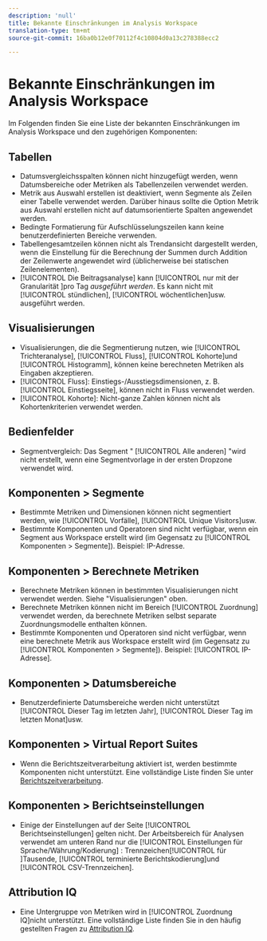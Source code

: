 ```yaml
---
description: 'null'
title: Bekannte Einschränkungen im Analysis Workspace
translation-type: tm+mt
source-git-commit: 16ba0b12e0f70112f4c10804d0a13c278388ecc2

---
```



# Bekannte Einschränkungen im Analysis Workspace

Im Folgenden finden Sie eine Liste der bekannten Einschränkungen im Analysis Workspace und den zugehörigen Komponenten:

## Tabellen

* Datumsvergleichsspalten können nicht hinzugefügt werden, wenn Datumsbereiche oder Metriken als Tabellenzeilen verwendet werden.
* Metrik aus Auswahl erstellen ist deaktiviert, wenn Segmente als Zeilen einer Tabelle verwendet werden. Darüber hinaus sollte die Option Metrik aus Auswahl erstellen nicht auf datumsorientierte Spalten angewendet werden.
* Bedingte Formatierung für Aufschlüsselungszeilen kann keine benutzerdefinierten Bereiche verwenden.
* Tabellengesamtzeilen können nicht als Trendansicht dargestellt werden, wenn die Einstellung für die Berechnung der Summen durch Addition der Zeilenwerte angewendet wird (üblicherweise bei statischen Zeilenelementen).
* [!UICONTROL Die Beitragsanalyse] kann [!UICONTROL nur mit der Granularität ]pro Tag _ausgeführt werden_. Es kann nicht mit [!UICONTROL stündlichen], [!UICONTROL wöchentlichen]usw. ausgeführt werden.

## Visualisierungen

* Visualisierungen, die die Segmentierung nutzen, wie [!UICONTROL Trichteranalyse], [!UICONTROL Fluss], [!UICONTROL Kohorte]und [!UICONTROL Histogramm], können keine berechneten Metriken als Eingaben akzeptieren.
* [!UICONTROL Fluss]: Einstiegs-/Ausstiegsdimensionen, z. B. [!UICONTROL Einstiegsseite], können nicht in Fluss verwendet werden.
* [!UICONTROL Kohorte]: Nicht-ganze Zahlen können nicht als Kohortenkriterien verwendet werden.

## Bedienfelder

* Segmentvergleich: Das Segment " [!UICONTROL Alle anderen] "wird nicht erstellt, wenn eine Segmentvorlage in der ersten Dropzone verwendet wird.

## Komponenten &gt; Segmente

* Bestimmte Metriken und Dimensionen können nicht segmentiert werden, wie [!UICONTROL Vorfälle], [!UICONTROL Unique Visitors]usw.
* Bestimmte Komponenten und Operatoren sind nicht verfügbar, wenn ein Segment aus Workspace erstellt wird (im Gegensatz zu [!UICONTROL Komponenten &gt; Segmente]). Beispiel: IP-Adresse.

## Komponenten &gt; Berechnete Metriken

* Berechnete Metriken können in bestimmten Visualisierungen nicht verwendet werden. Siehe "Visualisierungen" oben.
* Berechnete Metriken können nicht im Bereich [!UICONTROL Zuordnung] verwendet werden, da berechnete Metriken selbst separate Zuordnungsmodelle enthalten können.
* Bestimmte Komponenten und Operatoren sind nicht verfügbar, wenn eine berechnete Metrik aus Workspace erstellt wird (im Gegensatz zu [!UICONTROL Komponenten &gt; Segmente]). Beispiel: [!UICONTROL IP-Adresse].

## Komponenten &gt; Datumsbereiche

* Benutzerdefinierte Datumsbereiche werden nicht unterstützt [!UICONTROL Dieser Tag im letzten Jahr], [!UICONTROL Dieser Tag im letzten Monat]usw.

## Komponenten &gt; Virtual Report Suites

* Wenn die Berichtszeitverarbeitung aktiviert ist, werden bestimmte Komponenten nicht unterstützt. Eine vollständige Liste finden Sie unter [Berichtszeitverarbeitung](/help/components/vrs/vrs-report-time-processing.md).

## Komponenten &gt; Berichtseinstellungen

* Einige der Einstellungen auf der Seite [!UICONTROL Berichtseinstellungen] gelten nicht. Der Arbeitsbereich für Analysen verwendet am unteren Rand nur die [!UICONTROL Einstellungen für Sprache/Währung/Kodierung] : Trennzeichen[!UICONTROL für ]Tausende, [!UICONTROL terminierte Berichtskodierung]und [!UICONTROL CSV-Trennzeichen].

## Attribution IQ

* Eine Untergruppe von Metriken wird in [!UICONTROL Zuordnung IQ]nicht unterstützt. Eine vollständige Liste finden Sie in den häufig gestellten Fragen zu [Attribution IQ](/help/analyze/analysis-workspace/attribution-iq/attribution-faq.md).

